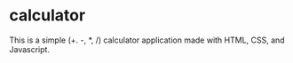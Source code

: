 # calculator

This is a simple (+. -, *, /) calculator application made with HTML, CSS, and Javascript. 

